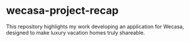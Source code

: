 # wecasa-project-recap
This repository highlights my work developing an application for Wecasa, designed to make luxury vacation homes truly shareable.
